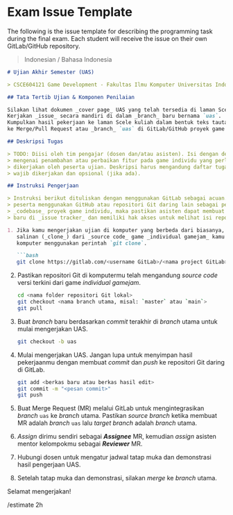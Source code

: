 # Exam Issue Template

The following is the issue template for describing the programming task during
the final exam. Each student will receive the issue on their own GitLab/GitHub
repository.

> Indonesian / Bahasa Indonesia

```markdown
# Ujian Akhir Semester (UAS)

> CSCE604121 Game Development - Fakultas Ilmu Komputer Universitas Indonesia

## Tata Tertib Ujian & Komponen Penilaian

Silakan lihat dokumen _cover page_ UAS yang telah tersedia di laman Scele kuliah.
Kerjakan _issue_ secara mandiri di dalam _branch_ baru bernama `uas`.
Kumpulkan hasil pekerjaan ke laman Scele kuliah dalam bentuk teks tautan (URL)
ke Merge/Pull Request atau _branch_ `uas` di GitLab/GitHub proyek game individu.

## Deskripsi Tugas

> TODO: Diisi oleh tim pengajar (dosen dan/atau asisten). Isi dengan deskripsi
> mengenai penambahan atau perbaikan fitur pada game individu yang perlu
> dikerjakan oleh peserta ujian. Deskripsi harus mengandung daftar tugas yang
> wajib dikerjakan dan opsional (jika ada).

## Instruksi Pengerjaan

> Instruksi berikut dituliskan dengan menggunakan GitLab sebagai acuan. Apabila
> peserta menggunakan GitHub atau repositori Git daring lain sebagai penyimpanan
> _codebase_ proyek game individu, maka pastikan asisten dapat membuat _issue_
> baru di _issue tracker_ dan memiliki hak akses untuk melihat isi repositori Git.

1. Jika kamu mengerjakan ujian di komputer yang berbeda dari biasanya, buat
   salinan (_clone_) dari _source code_ game _individual gamejam_ kamu ke
   komputer menggunakan perintah `git clone`.

   ```bash
   git clone https://gitlab.com/<username GitLab>/<nama project GitLab>
   ```

2. Pastikan repositori Git di komputermu telah mengandung _source code_
   versi terkini dari game _individual gamejam_.

   ```bash
   cd <nama folder repositori Git lokal>
   git checkout <nama branch utama, misal: `master` atau `main`>
   git pull
   ```

3. Buat _branch_ baru berdasarkan _commit_ terakhir di _branch_ utama untuk
   mulai mengerjakan UAS.

   ```bash
   git checkout -b uas
   ```

4. Mulai mengerjakan UAS. Jangan lupa untuk menyimpan hasil pekerjaanmu dengan
   membuat _commit_ dan _push_ ke repositori Git daring di GitLab.

   ```bash
   git add <berkas baru atau berkas hasil edit>
   git commit -m "<pesan commit>"
   git push
   ```

5. Buat Merge Request (MR) melalui GitLab untuk mengintegrasikan _branch_ `uas`
   ke _branch_ utama. Pastikan _source branch_ ketika membuat MR adalah
   _branch_ `uas` lalu _target branch_ adalah _branch_ utama.

6. _Assign_ dirimu sendiri sebagai **_Assignee_** MR, kemudian _assign_ asisten
   mentor kelompokmu sebagai **_Reviewer_** MR.

7. Hubungi dosen untuk mengatur jadwal tatap muka dan demonstrasi hasil
   pengerjaan UAS.

8. Setelah tatap muka dan demonstrasi, silakan _merge_ ke _branch_ utama.

Selamat mengerjakan!

/estimate 2h
```
